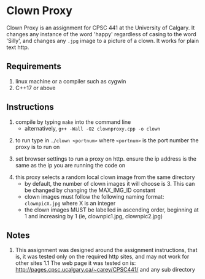 # Clown Proxy

Clown Proxy is an assignment for CPSC 441 at the University of Calgary. It changes any instance of the word 'happy' regardless of casing to the word 'Silly', and changes any `.jpg` image to a picture of a clown. It works for plain text http.


## Requirements

 1. linux machine or a compiler such as cygwin
 2. C++17 or above

## Instructions

1. compile by typing `make` into the command line
    * alternatively, `g++ -Wall -O2 clownproxy.cpp -o clown` <p>
2. to run type in `./clown <portnum>` where `<portnum>` is the port number the proxy is to run on<p>
3. set browser settings to run a proxy on http. ensure the ip address is the same as the ip you are running the code on<p>
4. this proxy selects a random local clown image from the same directory
    * by default, the number of clown images it will choose is 3. This can be changed by changing the MAX_IMG_ID constant
    * clown images must follow the following naming format: `clownpicX.jpg` where X is an integer
    * the clown images MUST be labelled in ascending order, beginning at 1 and increasing by 1 (ie, clownpic1.jpg, clownpic2.jpg)


## Notes 
1. This assignment was designed around the assignment instructions, that is, it was tested only on the required http sites, and may not work for other sites
1.1 The web page it was tested on is: http://pages.cpsc.ucalgary.ca/~carey/CPSC441/ and any sub directory <p>
